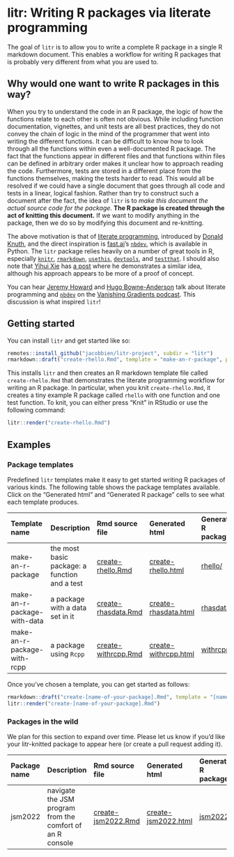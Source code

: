 
<!-- README.md is generated from README.Rmd. Please edit that file -->

# litr: Writing R packages via literate programming

<!-- badges: start -->
<!-- badges: end -->

The goal of `litr` is to allow you to write a complete R package in a
single R markdown document. This enables a workflow for writing R
packages that is probably very different from what you are used to.

## Why would one want to write R packages in this way?

When you try to understand the code in an R package, the logic of how
the functions relate to each other is often not obvious. While including
function documentation, vignettes, and unit tests are all best
practices, they do not convey the chain of logic in the mind of the
programmer that went into writing the different functions. It can be
difficult to know how to look through all the functions within even a
well-documented R package. The fact that the functions appear in
different files and that functions within files can be defined in
arbitrary order makes it unclear how to approach reading the code.
Furthermore, tests are stored in a different place from the functions
themselves, making the tests harder to read. This would all be resolved
if we could have a single document that goes through all code and tests
in a linear, logical fashion. Rather than try to construct such a
document after the fact, the idea of `litr` is to *make this document
the actual source code for the package*. **The R package is created
through the act of knitting this document.** If we want to modify
anything in the package, then we do so by modifying this document and
re-knitting.

The above motivation is that of [literate
programming](https://en.wikipedia.org/wiki/Literate_programming),
introduced by [Donald
Knuth](https://www-cs-faculty.stanford.edu/~knuth/), and the direct
inspiration is [fast.ai](https://www.fast.ai/about/)’s
[`nbdev`](https://nbdev.fast.ai/), which is available in Python. The
`litr` package relies heavily on a number of great tools in R,
especially [`knitr`](https://yihui.org/knitr/),
[`rmarkdown`](https://rmarkdown.rstudio.com/docs/index.html),
[`usethis`](https://usethis.r-lib.org/),
[`devtools`](https://devtools.r-lib.org/), and
[`testthat`](https://testthat.r-lib.org/). I should also note that
[Yihui Xie](https://yihui.org/en/) has [a post](https://yihui.org/rlp/)
where he demonstrates a similar idea, although his approach appears to
be more of a proof of concept.

You can hear [Jeremy Howard](https://www.fast.ai/about/#jeremy) and
[Hugo Bowne-Anderson](https://hugobowne.github.io/) talk about literate
programming and [`nbdev`](https://nbdev.fast.ai/) on the [Vanishing
Gradients podcast](https://vanishinggradients.fireside.fm/2). This
discussion is what inspired `litr`!

## Getting started

You can install `litr` and get started like so:

``` r
remotes::install_github("jacobbien/litr-project", subdir = "litr")
rmarkdown::draft("create-rhello.Rmd", template = "make-an-r-package", package = "litr")
```

This installs `litr` and then creates an R markdown template file called
`create-rhello.Rmd` that demonstrates the literate programming workflow
for writing an R package. In particular, when you knit
`create-rhello.Rmd`, it creates a tiny example R package called `rhello`
with one function and one test function. To knit, you can either press
“Knit” in RStudio or use the following command:

``` r
litr::render("create-rhello.Rmd")
```

## Examples

### Package templates

Predefined `litr` templates make it easy to get started writing R
packages of various kinds. The following table shows the package
templates available. Click on the “Generated html” and “Generated R
package” cells to see what each template produces.

| Template name               | Description                                   | Rmd source file                                                                                                                     | Generated html                                                                                                                                                       | Generated R package                                                                                            |
|:----------------------------|:----------------------------------------------|:------------------------------------------------------------------------------------------------------------------------------------|:---------------------------------------------------------------------------------------------------------------------------------------------------------------------|:---------------------------------------------------------------------------------------------------------------|
| make-an-r-package           | the most basic package: a function and a test | [create-rhello.Rmd](https://github.com/jacobbien/litr-project/blob/main/examples/make-an-r-package/create-rhello.Rmd)               | [create-rhello.html](https://htmlpreview.github.io/?https://github.com/jacobbien/litr-project/blob/main/examples/make-an-r-package/create-rhello.html)               | [rhello/](https://github.com/jacobbien/litr-project/blob/main/examples/make-an-r-package/rhello)               |
| make-an-r-package-with-data | a package with a data set in it               | [create-rhasdata.Rmd](https://github.com/jacobbien/litr-project/blob/main/examples/make-an-r-package-with-data/create-rhasdata.Rmd) | [create-rhasdata.html](https://htmlpreview.github.io/?https://github.com/jacobbien/litr-project/blob/main/examples/make-an-r-package-with-data/create-rhasdata.html) | [rhasdata/](https://github.com/jacobbien/litr-project/blob/main/examples/make-an-r-package-with-data/rhasdata) |
| make-an-r-package-with-rcpp | a package using `Rcpp`                        | [create-withrcpp.Rmd](https://github.com/jacobbien/litr-project/blob/main/examples/make-an-r-package-with-rcpp/create-withrcpp.Rmd) | [create-withrcpp.html](https://htmlpreview.github.io/?https://github.com/jacobbien/litr-project/blob/main/examples/make-an-r-package-with-rcpp/create-withrcpp.html) | [withrcpp/](https://github.com/jacobbien/litr-project/blob/main/examples/make-an-r-package-with-rcpp/withrcpp) |

Once you’ve chosen a template, you can get started as follows:

``` r
rmarkdown::draft("create-[name-of-your-package].Rmd", template = "[name-of-template]", package = "litr")
litr::render("create-[name-of-your-package].Rmd")
```

### Packages in the wild

We plan for this section to expand over time. Please let us know if
you’d like your litr-knitted package to appear here (or create a pull
request adding it).

| Package name | Description                                               | Rmd source file                                                                                 | Generated html                                                                                                                   | Generated R package                                                        |
|:-------------|:----------------------------------------------------------|:------------------------------------------------------------------------------------------------|:---------------------------------------------------------------------------------------------------------------------------------|:---------------------------------------------------------------------------|
| jsm2022      | navigate the JSM program from the comfort of an R console | [create-jsm2022.Rmd](https://github.com/jacobbien/jsm2022-project/blob/main/create-jsm2022.Rmd) | [create-jsm2022.html](https://htmlpreview.github.io/?https://github.com/jacobbien/jsm2022-project/blob/main/create-jsm2022.html) | [jsm2022/](https://github.com/jacobbien/jsm2022-project/blob/main/jsm2022) |
